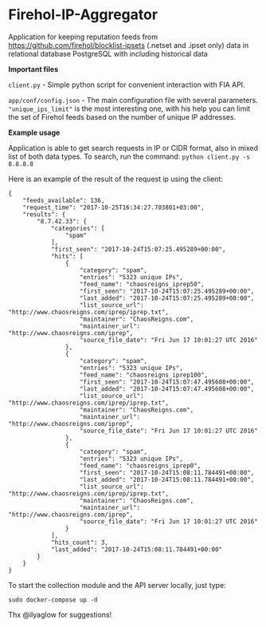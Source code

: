 # Firehol-IP-Aggregator
Аpplication for keeping reputation feeds from https://github.com/firehol/blocklist-ipsets (.netset and .ipset only) data in relational database PostgreSQL with including historical data

**Important files**

`client.py` - Simple python script for convenient interaction with FIA API.

`app/conf/config.json` - The main configuration file with several parameters. `"unique_ips_limit"` is the most interesting one, with his help you can limit the set of Firehol feeds based on the number of unique IP addresses.

**Example usage**

Application is able to get search requests in IP or CIDR format, also in mixed list of both data types. To search, run the command:
`python client.py -s 8.8.8.8` 

Here is an example of the result of the request ip using the client:
```
{
    "feeds_available": 136,
    "request_time": "2017-10-25T16:34:27.703801+03:00",
    "results": {
        "8.7.42.33": {
            "categories": [
                "spam"
            ],
            "first_seen": "2017-10-24T15:07:25.495289+00:00",
            "hits": [
                {
                    "category": "spam",
                    "entries": "5323 unique IPs",
                    "feed_name": "chaosreigns_iprep50",
                    "first_seen": "2017-10-24T15:07:25.495289+00:00",
                    "last_added": "2017-10-24T15:07:25.495289+00:00",
                    "list_source_url": "http://www.chaosreigns.com/iprep/iprep.txt",
                    "maintainer": "ChaosReigns.com",
                    "maintainer_url": "http://www.chaosreigns.com/iprep",
                    "source_file_date": "Fri Jun 17 10:01:27 UTC 2016"
                },
                {
                    "category": "spam",
                    "entries": "5323 unique IPs",
                    "feed_name": "chaosreigns_iprep100",
                    "first_seen": "2017-10-24T15:07:47.495608+00:00",
                    "last_added": "2017-10-24T15:07:47.495608+00:00",
                    "list_source_url": "http://www.chaosreigns.com/iprep/iprep.txt",
                    "maintainer": "ChaosReigns.com",
                    "maintainer_url": "http://www.chaosreigns.com/iprep",
                    "source_file_date": "Fri Jun 17 10:01:27 UTC 2016"
                },
                {
                    "category": "spam",
                    "entries": "5323 unique IPs",
                    "feed_name": "chaosreigns_iprep0",
                    "first_seen": "2017-10-24T15:08:11.784491+00:00",
                    "last_added": "2017-10-24T15:08:11.784491+00:00",
                    "list_source_url": "http://www.chaosreigns.com/iprep/iprep.txt",
                    "maintainer": "ChaosReigns.com",
                    "maintainer_url": "http://www.chaosreigns.com/iprep",
                    "source_file_date": "Fri Jun 17 10:01:27 UTC 2016"
                }
            ],
            "hits_count": 3,
            "last_added": "2017-10-24T15:08:11.784491+00:00"
        }
    }
}
```

To start the collection module and the API server locally, just type:
```
sudo docker-compose up -d
```

Thx @ilyaglow for suggestions!
